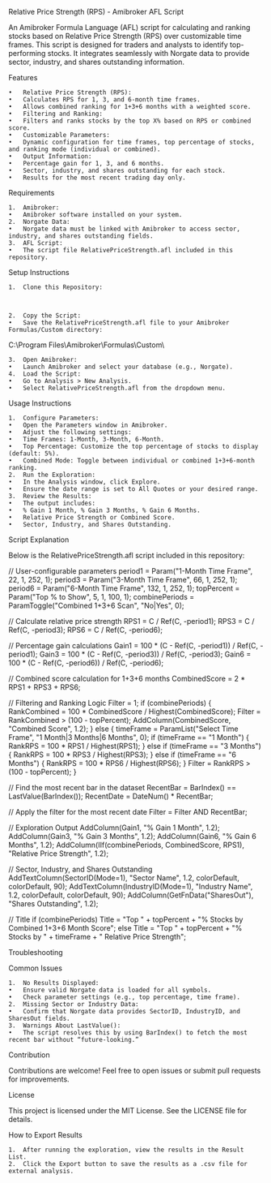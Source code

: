 
Relative Price Strength (RPS) - Amibroker AFL Script

An Amibroker Formula Language (AFL) script for calculating and ranking stocks based on Relative Price Strength (RPS) over customizable time frames. This script is designed for traders and analysts to identify top-performing stocks. It integrates seamlessly with Norgate data to provide sector, industry, and shares outstanding information.

Features

	•	Relative Price Strength (RPS):
	•	Calculates RPS for 1, 3, and 6-month time frames.
	•	Allows combined ranking for 1+3+6 months with a weighted score.
	•	Filtering and Ranking:
	•	Filters and ranks stocks by the top X% based on RPS or combined score.
	•	Customizable Parameters:
	•	Dynamic configuration for time frames, top percentage of stocks, and ranking mode (individual or combined).
	•	Output Information:
	•	Percentage gain for 1, 3, and 6 months.
	•	Sector, industry, and shares outstanding for each stock.
	•	Results for the most recent trading day only.

Requirements

	1.	Amibroker:
	•	Amibroker software installed on your system.
	2.	Norgate Data:
	•	Norgate data must be linked with Amibroker to access sector, industry, and shares outstanding fields.
	3.	AFL Script:
	•	The script file RelativePriceStrength.afl included in this repository.

Setup Instructions

	1.	Clone this Repository:



	2.	Copy the Script:
	•	Save the RelativePriceStrength.afl file to your Amibroker Formulas/Custom directory:

C:\Program Files\Amibroker\Formulas\Custom\


	3.	Open Amibroker:
	•	Launch Amibroker and select your database (e.g., Norgate).
	4.	Load the Script:
	•	Go to Analysis > New Analysis.
	•	Select RelativePriceStrength.afl from the dropdown menu.

Usage Instructions

	1.	Configure Parameters:
	•	Open the Parameters window in Amibroker.
	•	Adjust the following settings:
	•	Time Frames: 1-Month, 3-Month, 6-Month.
	•	Top Percentage: Customize the top percentage of stocks to display (default: 5%).
	•	Combined Mode: Toggle between individual or combined 1+3+6-month ranking.
	2.	Run the Exploration:
	•	In the Analysis window, click Explore.
	•	Ensure the date range is set to All Quotes or your desired range.
	3.	Review the Results:
	•	The output includes:
	•	% Gain 1 Month, % Gain 3 Months, % Gain 6 Months.
	•	Relative Price Strength or Combined Score.
	•	Sector, Industry, and Shares Outstanding.

Script Explanation

Below is the RelativePriceStrength.afl script included in this repository:

// User-configurable parameters
period1 = Param("1-Month Time Frame", 22, 1, 252, 1);
period3 = Param("3-Month Time Frame", 66, 1, 252, 1);
period6 = Param("6-Month Time Frame", 132, 1, 252, 1);
topPercent = Param("Top % to Show", 5, 1, 100, 1);
combinePeriods = ParamToggle("Combined 1+3+6 Scan", "No|Yes", 0);

// Calculate relative price strength
RPS1 = C / Ref(C, -period1);
RPS3 = C / Ref(C, -period3);
RPS6 = C / Ref(C, -period6);

// Percentage gain calculations
Gain1 = 100 * (C - Ref(C, -period1)) / Ref(C, -period1);
Gain3 = 100 * (C - Ref(C, -period3)) / Ref(C, -period3);
Gain6 = 100 * (C - Ref(C, -period6)) / Ref(C, -period6);

// Combined score calculation for 1+3+6 months
CombinedScore = 2 * RPS1 + RPS3 + RPS6;

// Filtering and Ranking Logic
Filter = 1;
if (combinePeriods)
{
    RankCombined = 100 * CombinedScore / Highest(CombinedScore);
    Filter = RankCombined > (100 - topPercent);
    AddColumn(CombinedScore, "Combined Score", 1.2);
}
else
{
    timeFrame = ParamList("Select Time Frame", "1 Month|3 Months|6 Months", 0);
    if (timeFrame == "1 Month") { RankRPS = 100 * RPS1 / Highest(RPS1); }
    else if (timeFrame == "3 Months") { RankRPS = 100 * RPS3 / Highest(RPS3); }
    else if (timeFrame == "6 Months") { RankRPS = 100 * RPS6 / Highest(RPS6); }
    Filter = RankRPS > (100 - topPercent);
}

// Find the most recent bar in the dataset
RecentBar = BarIndex() == LastValue(BarIndex());
RecentDate = DateNum() * RecentBar;

// Apply the filter for the most recent date
Filter = Filter AND RecentBar;

// Exploration Output
AddColumn(Gain1, "% Gain 1 Month", 1.2);
AddColumn(Gain3, "% Gain 3 Months", 1.2);
AddColumn(Gain6, "% Gain 6 Months", 1.2);
AddColumn(IIf(combinePeriods, CombinedScore, RPS1), "Relative Price Strength", 1.2);

// Sector, Industry, and Shares Outstanding
AddTextColumn(SectorID(Mode=1), "Sector Name", 1.2, colorDefault, colorDefault, 90);
AddTextColumn(IndustryID(Mode=1), "Industry Name", 1.2, colorDefault, colorDefault, 90);
AddColumn(GetFnData("SharesOut"), "Shares Outstanding", 1.2);

// Title
if (combinePeriods)
    Title = "Top " + topPercent + "% Stocks by Combined 1+3+6 Month Score";
else
    Title = "Top " + topPercent + "% Stocks by " + timeFrame + " Relative Price Strength";

Troubleshooting

Common Issues

	1.	No Results Displayed:
	•	Ensure valid Norgate data is loaded for all symbols.
	•	Check parameter settings (e.g., top percentage, time frame).
	2.	Missing Sector or Industry Data:
	•	Confirm that Norgate data provides SectorID, IndustryID, and SharesOut fields.
	3.	Warnings About LastValue():
	•	The script resolves this by using BarIndex() to fetch the most recent bar without “future-looking.”

Contribution

Contributions are welcome! Feel free to open issues or submit pull requests for improvements.

License

This project is licensed under the MIT License. See the LICENSE file for details.

How to Export Results

	1.	After running the exploration, view the results in the Result List.
	2.	Click the Export button to save the results as a .csv file for external analysis.

